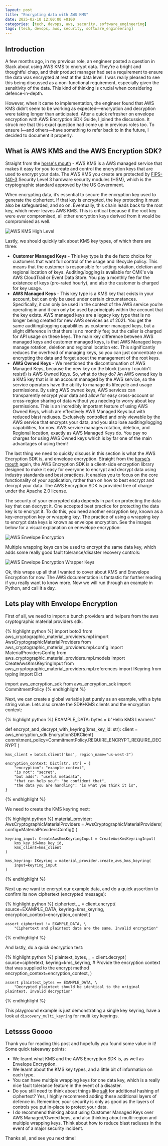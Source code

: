 ```yaml
---
layout: post
title: "Encrypting data with AWS KMS"
date: 2025-02-10 12:00:00 +0100
categories: [tech, devops, aws, security, software_engineering]
tags: [tech, devops, aws, security, software_engineering]
---
```




## Introduction

A few months ago, in my previous role, an engineer posted a question in Slack about using AWS KMS to encrypt data. They’re a bright and thoughtful chap, and their product manager had set a requirement to ensure the data was encrypted at rest at the data level. I was really pleased to see this being discussed as a non-functional requirement, especially given the sensitivity of the data. This kind of thinking is crucial when considering defence-in-depth.

However, when it came to implementation, the engineer found that AWS KMS didn’t seem to be working as expected—encryption and decryption were taking longer than anticipated. After a quick refresher on envelope encryption with AWS Encryption SDK Guide, I joined the discussion. It struck me that this exact question had come up in previous roles too. To ensure I—and others—have something to refer back to in the future, I decided to document it properly.

## What is AWS KMS and the AWS Encryption SDK?

Straight from the [horse's mouth](https://docs.aws.amazon.com/kms/latest/developerguide/overview.html) - AWS KMS is a AWS managed service that makes it easy for you to create and control the encryption keys that are used to encrypt your data. The AWS KMS you create are protected by [FIPS-140-3](https://en.wikipedia.org/wiki/FIPS_140-3) Security Level 3 hardware security modules (HSM), which is the cryptographic standard approved by the US Government.

When encrypting data, it’s essential to secure the encryption key used to generate the ciphertext. If that key is encrypted, the key protecting it must also be safeguarded, and so on. Eventually, this chain leads back to the root key, which never leaves AWS KMS. This is critical because if the root key were ever compromised, all other encryption keys derived from it would be compromised as well.

![AWS KMS High Level](/assets/img/media/aws-kms-blogpost-kms-overview.gif)

Lastly, we should quickly talk about KMS key types, of which there are three:

* __Customer Managed Keys__ - This key type is the de facto choice for customers that want full control of the usage and lifecycle policy. This means that the customer is responsible for setting rotation, deletion and regional location of keys. Auditing/logging is available for CMK's via AWS CloudTrail or Event Data Store. You pay a monthly fee for the existence of keys (pro-rated hourly), and also the customer is charged for key usage.
* __AWS Managed Keys__ - This key type is a KMS key that exists in your account, but can only be used under certain circumstances. Specifically, it can only be used in the context of the AWS service you’re operating in and it can only be used by principals within the account that the key exists. AWS managed keys are a legacy key type that is no longer being created for new AWS services as of 2021. You get the same auditing/logging capabilities as customer managed keys, but a slight difference in that there is no monthly fee; but the caller is charged for API usage on these keys. The main key difference between AWS managed keys and customer managed keys, is that AWS Managed keys manage rotation, deletion and regional location etc. This significantly reduces the overhead of managing keys, so you can just concentrate on encrypting the data and forget about the management of the root keys.
* __AWS Owned Keys__ - We mentioned the discontionuation of AWS Managed Keys, because the new key on the block (sorry I couldn't resist!) is AWS Owned Keys. So, what do they do? An AWS owned key is a KMS key that is in an account managed by the AWS service, so the service operators have the ability to manage its lifecycle and usage permissions. By using AWS owned keys, AWS services can transparently encrypt your data and allow for easy cross-account or cross-region sharing of data without you needing to worry about key permissions. This is an incredibly important feature of using AWS Owned Keys, which are effectively AWS Managed Keys but with reduced blast radiuses. Exclusively controlled and only viewable by the AWS service that encrypts your data, and you also lose auditing/logging capabilities, for now. AWS service manages rotation, deletion, and Regional location, exactly as AWS Managed Keys do. You pay no charges for using AWS Owned keys which is by far one of the main advantages of using them!

The last thing we need to quickly discuss in this section is what the AWS Encryption SDK is, and envelope encryption. Straight from the [horse's mouth](https://docs.aws.amazon.com/encryption-sdk/latest/developer-guide/introduction.html) again, the AWS Encryption SDK is a client-side encryption library designed to make it easy for everyone to encrypt and decrypt data using industry standards and best practices. It enables you to focus on the core functionality of your application, rather than on how to best encrypt and decrypt your data. The AWS Encryption SDK is provided free of charge under the Apache 2.0 license. 

The security of your encrypted data depends in part on protecting the data key that can decrypt it. One accepted best practice for protecting the data key is to encrypt it. To do this, you need another encryption key, known as a key-encryption key or wrapping key. The practice of using a wrapping key to encrypt data keys is known as envelope encryption. See the images below for a visual explanation on enevelope encryption:

![AWS Envelope Encryption](/assets/img/media/aws-kms-blogpost-envelope-encryption.gif)

Multiple wrapping keys can be used to encrypt the same data key, which adds some really good fault tolerance/disaster recovery controls:

![AWS Envelope Encryption Wrapper Keys](/assets/img/media/aws-kms-blogpost-wrapper-keys.gif)

Ok, this wraps up all that I wanted to cover about KMS and Enevelope Encryption for now. The AWS documentation is fantastic for further reading if you really want to know more. Now we will run through an example in Python, and call it a day.

## Lets play with Envelope Encryption

First of all, we need to import a bunch providers and helpers from the aws cryptographic material providers sdk.

{% highlight python %}
import boto3
from aws_cryptographic_material_providers.mpl import AwsCryptographicMaterialProviders
from aws_cryptographic_material_providers.mpl.config import MaterialProvidersConfig
from aws_cryptographic_material_providers.mpl.models import CreateAwsKmsKeyringInput
from aws_cryptographic_material_providers.mpl.references import IKeyring
from typing import Dict 

import aws_encryption_sdk
from aws_encryption_sdk import CommitmentPolicy
{% endhighlight %}

Next, we can create a global variable just purely as an example, with a byte string value. Lets also create the SDK+KMS clients and the encryption context:

{% highlight python %}
EXAMPLE_DATA: bytes = b"Hello KMS Learners"


def encrypt_and_decrypt_with_keyring(kms_key_id: str):
    client = aws_encryption_sdk.EncryptionSDKClient(
        commitment_policy=CommitmentPolicy.REQUIRE_ENCRYPT_REQUIRE_DECRYPT
    )

    kms_client = boto3.client('kms', region_name="us-west-2")

    encryption_context: Dict[str, str] = {
        "encryption": "example context",
        "is not": "secret",
        "but adds": "useful metadata",
        "that can help you": "be confident that",
        "the data you are handling": "is what you think it is",
    }
{% endhighlight %}

We need to create the KMS keyring next:

{% highlight python %}
    material_provider: AwsCryptographicMaterialProviders = AwsCryptographicMaterialProviders(
        config=MaterialProvidersConfig()
    )

    keyring_input: CreateAwsKmsKeyringInput = CreateAwsKmsKeyringInput(
        kms_key_id=kms_key_id,
        kms_client=kms_client
    )

    kms_keyring: IKeyring = material_provider.create_aws_kms_keyring(
        input=keyring_input
    )
{% endhighlight %}

Next up we want to encrypt our example data, and do a quick assertion to confirm its now ciphertext (encrypted message):

{% highlight python %}
    ciphertext, _ = client.encrypt(
        source=EXAMPLE_DATA,
        keyring=kms_keyring,
        encryption_context=encryption_context
    )

    assert ciphertext != EXAMPLE_DATA, \
        "Ciphertext and plaintext data are the same. Invalid encryption"
{% endhighlight %}

And lastly, do a quick decryption test:

{% highlight python %}
    plaintext_bytes, _ = client.decrypt(
        source=ciphertext,
        keyring=kms_keyring,
        # Provide the encryption context that was supplied to the encrypt method
        encryption_context=encryption_context,
    )

    assert plaintext_bytes == EXAMPLE_DATA, \
        "Decrypted plaintext should be identical to the original plaintext. Invalid decryption"
{% endhighlight %}

This playground example is just demonstrating a single key keyring, have a look at `discovery_multi_keyring` for multi key keyrings.

## Letssss Goooo

Thank you for reading this post and hopefully you found some value in it! Some quick takeaway points:

* We learnt what KMS and the AWS Encryption SDK is, as well as Envelope Encryption.
* We learnt about the KMS key types, and a little bit of information on each type.
* You can have multiple wrapping keys for one data key, which is a really nice fault tolerance feature in the event of a disaster.
* Do you still need to think about things like [salt](https://en.wikipedia.org/wiki/Salt_(cryptography)) for additional hashing of ciphertext? Yes, I highly recommend adding these additional layers of defence in. Remember, your security is only as good as the layers of controls you put in-place to protect your data. 
* I do recommend thinking about using Customer Managed Keys over AWS Managed/Owned keys, and also thinking about multi-region and multiple wrapping keys. Think about how to reduce blast radiuses in the event of a major security incident.


Thanks all, and see you next time!